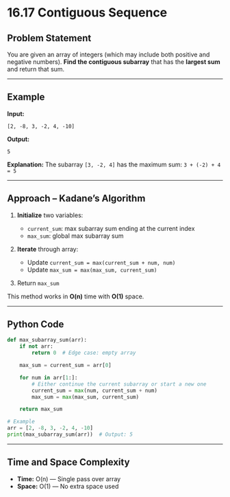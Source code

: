 # 16.17 Contiguous Sequence

## Problem Statement

You are given an array of integers (which may include both positive and negative numbers).
**Find the contiguous subarray** that has the **largest sum** and return that sum.

---

## Example

**Input:**

```
[2, -8, 3, -2, 4, -10]
```

**Output:**

```
5
```

**Explanation:**
The subarray `[3, -2, 4]` has the maximum sum:
`3 + (-2) + 4 = 5`

---

## Approach – Kadane’s Algorithm

1. **Initialize** two variables:

   * `current_sum`: max subarray sum ending at the current index
   * `max_sum`: global max subarray sum

2. **Iterate** through array:

   * Update `current_sum = max(current_sum + num, num)`
   * Update `max_sum = max(max_sum, current_sum)`

3. Return `max_sum`

This method works in **O(n)** time with **O(1)** space.

---

## Python Code

```python
def max_subarray_sum(arr):
    if not arr:
        return 0  # Edge case: empty array

    max_sum = current_sum = arr[0]

    for num in arr[1:]:
        # Either continue the current subarray or start a new one
        current_sum = max(num, current_sum + num)
        max_sum = max(max_sum, current_sum)

    return max_sum

# Example
arr = [2, -8, 3, -2, 4, -10]
print(max_subarray_sum(arr))  # Output: 5
```

---

## Time and Space Complexity

* **Time:** O(n) — Single pass over array
* **Space:** O(1) — No extra space used
